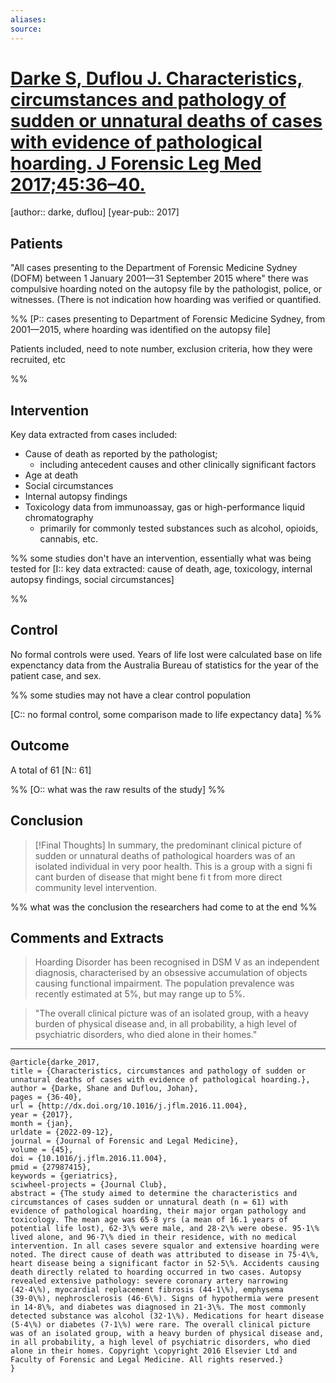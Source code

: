 ```yaml
---
aliases:
source:
---
```


# [Darke S, Duflou J. Characteristics, circumstances and pathology of sudden or unnatural deaths of cases with evidence of pathological hoarding. J Forensic Leg Med 2017;45:36–40.](https://www.sciencedirect.com/science/article/abs/pii/S1752928X16301548?via%3Dihub)

[author:: darke, duflou]
[year-pub:: 2017]


## Patients

"All cases presenting to the Department of Forensic Medicine Sydney (DOFM) between 1 January 2001&#8212;31 September 2015 where" there was compulsive hoarding noted on the autopsy file by the pathologist, police, or witnesses. (There is not indication how hoarding was verified or quantified.

%%
[P:: cases presenting to Department of Forensic Medicine Sydney, from 2001&#8212;2015, where hoarding was identified on the autopsy file]

Patients included, need to note number, exclusion criteria, how they were recruited, etc 

%% 

## Intervention 

Key data extracted from cases included:
- Cause of death as reported by the pathologist;
  - including antecedent causes and other clinically significant factors
- Age at death 
- Social circumstances  
- Internal autopsy findings 
- Toxicology data from immunoassay, gas or high-performance liquid chromatography 
  - primarily for commonly tested substances such as alcohol, opioids, cannabis, etc.

%% 
some studies don't have an intervention, essentially what was being tested for 
[I:: key data extracted: cause of death, age, toxicology, internal autopsy findings, social circumstances]

%%

## Control  

No formal controls were used. 
Years of life lost were calculated base on life expenctancy data from the Australia Bureau of statistics for the year of the patient case, and sex.

%% 
some studies may not have a clear control population 

[C:: no formal control, some comparison made to life expectancy data]
%%


## Outcome  

A total of 61 [N:: 61]

%% 
[O:: what was the raw results of the study]
%%

## Conclusion  

> [!Final Thoughts]
> In summary, the predominant clinical picture of sudden or unnatural deaths of pathological hoarders was of an isolated individual in very poor health. This is a group with a signi fi cant burden of disease that might bene fi t from more direct community level intervention.

%% what was the conclusion the researchers had come to at the end %%


## Comments and Extracts

> Hoarding Disorder has been recognised in DSM V as an independent diagnosis, characterised by an obsessive accumulation of objects causing functional impairment. The population prevalence was recently estimated at 5%, but may range up to 5%. 

> "The overall clinical picture was of an isolated group, with a heavy burden of physical disease and, in all probability, a high level of psychiatric disorders, who died alone in their homes."

***

```
@article{darke_2017,
title = {Characteristics, circumstances and pathology of sudden or unnatural deaths of cases with evidence of pathological hoarding.},
author = {Darke, Shane and Duflou, Johan},
pages = {36-40},
url = {http://dx.doi.org/10.1016/j.jflm.2016.11.004},
year = {2017},
month = {jan},
urldate = {2022-09-12},
journal = {Journal of Forensic and Legal Medicine},
volume = {45},
doi = {10.1016/j.jflm.2016.11.004},
pmid = {27987415},
keywords = {geriatrics},
sciwheel-projects = {Journal Club},
abstract = {The study aimed to determine the characteristics and circumstances of cases sudden or unnatural death (n = 61) with evidence of pathological hoarding, their major organ pathology and toxicology. The mean age was 65·8 yrs (a mean of 16.1 years of potential life lost), 62·3\% were male, and 28·2\% were obese. 95·1\% lived alone, and 96·7\% died in their residence, with no medical intervention. In all cases severe squalor and extensive hoarding were noted. The direct cause of death was attributed to disease in 75·4\%, heart disease being a significant factor in 52·5\%. Accidents causing death directly related to hoarding occurred in two cases. Autopsy revealed extensive pathology: severe coronary artery narrowing (42·4\%), myocardial replacement fibrosis (44·1\%), emphysema (39·0\%), nephrosclerosis (46·6\%). Signs of hypothermia were present in 14·8\%, and diabetes was diagnosed in 21·3\%. The most commonly detected substance was alcohol (32·1\%). Medications for heart disease (5·4\%) or diabetes (7·1\%) were rare. The overall clinical picture was of an isolated group, with a heavy burden of physical disease and, in all probability, a high level of psychiatric disorders, who died alone in their homes. Copyright \copyright 2016 Elsevier Ltd and Faculty of Forensic and Legal Medicine. All rights reserved.}
}
```
